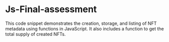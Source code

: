 # Js-Final-assessment
This code snippet demonstrates the creation, storage, and listing of NFT metadata using functions in JavaScript. It also includes a function to get the total supply of created NFTs.
